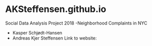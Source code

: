 # AKSteffensen.github.io
Social Data Analysis Project 2018 -Neighborhood Complaints in NYC
- Kasper Schjødt-Hansen
- Andreas Kjer Steffensen
Link to website: 
